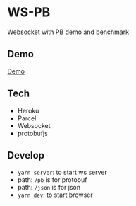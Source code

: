 # WS-PB
Websocket with PB demo and benchmark

## Demo
[Demo](https://zslucky.github.io/ws-pb-benchmark/dist/index.html)

## Tech
 - Heroku
 - Parcel
 - Websocket
 - protobufjs

## Develop
 - `yarn server`: to start ws server
  - path: `/pb` is for protobuf
  - path: `/json` is for json
 - `yarn dev`: to start browser